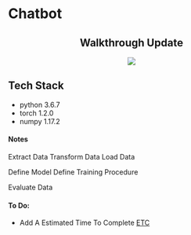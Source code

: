 # Chatbot

## <center>Walkthrough Update</center>

<p align="center">
<img src="Chatbot.gif" />
</p>

## Tech Stack

- python 3.6.7
- torch 1.2.0
- numpy 1.17.2

#### Notes

Extract Data
Transform Data
Load Data

Define Model
Define Training Procedure

Evaluate Data

#### To Do:

- Add A Estimated Time To Complete [ETC](https://discuss.pytorch.org/t/estimated-time-of-an-epoch/14988/7)
